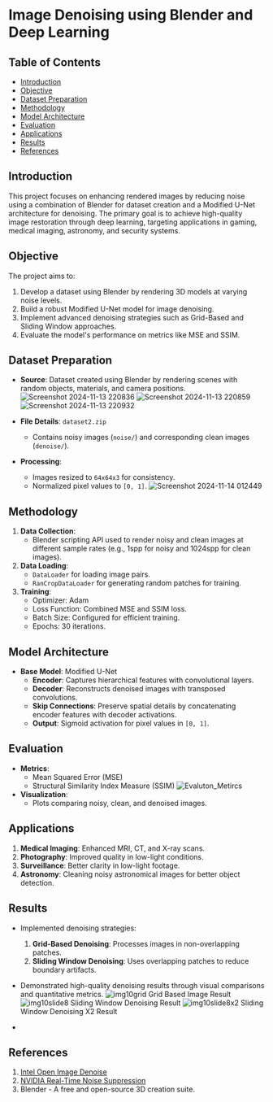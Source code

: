 # Image Denoising using Blender and Deep Learning

## Table of Contents
- [Introduction](#introduction)
- [Objective](#objective)
- [Dataset Preparation](#dataset-preparation)
- [Methodology](#methodology)
- [Model Architecture](#model-architecture)
- [Evaluation](#evaluation)
- [Applications](#applications)
- [Results](#results)
- [References](#references)
  
## Introduction
This project focuses on enhancing rendered images by reducing noise using a combination of Blender for dataset creation and a Modified U-Net architecture for denoising. The primary goal is to achieve high-quality image restoration through deep learning, targeting applications in gaming, medical imaging, astronomy, and security systems.



## Objective
The project aims to:
1. Develop a dataset using Blender by rendering 3D models at varying noise levels.
2. Build a robust Modified U-Net model for image denoising.
3. Implement advanced denoising strategies such as Grid-Based and Sliding Window approaches.
4. Evaluate the model's performance on metrics like MSE and SSIM.

## Dataset Preparation
- **Source**: Dataset created using Blender by rendering scenes with random objects, materials, and camera positions.
![Screenshot 2024-11-13 220836](https://github.com/user-attachments/assets/bc547325-1aa4-4edd-be04-dbcee6e2a963)
![Screenshot 2024-11-13 220859](https://github.com/user-attachments/assets/1437473a-c2d4-4c06-8979-457d672e2937)
![Screenshot 2024-11-13 220932](https://github.com/user-attachments/assets/f75975d9-df82-4fb2-9564-4d27bae8d4a6)

- **File Details**: `dataset2.zip`
  - Contains noisy images (`noise/`) and corresponding clean images (`denoise/`).
- **Processing**:
  - Images resized to `64x64x3` for consistency.
  - Normalized pixel values to `[0, 1]`.
    ![Screenshot 2024-11-14 012449](https://github.com/user-attachments/assets/f3ceb2b8-6b5e-4ba7-97ce-3f982bd07c02)

## Methodology
1. **Data Collection**:
   - Blender scripting API used to render noisy and clean images at different sample rates (e.g., 1spp for noisy and 1024spp for clean images).
2. **Data Loading**:
   - `DataLoader` for loading image pairs.
   - `RanCropDataLoader` for generating random patches for training.
3. **Training**:
   - Optimizer: Adam
   - Loss Function: Combined MSE and SSIM loss.
   - Batch Size: Configured for efficient training.
   - Epochs: 30 iterations.

## Model Architecture
- **Base Model**: Modified U-Net
  - **Encoder**: Captures hierarchical features with convolutional layers.
  - **Decoder**: Reconstructs denoised images with transposed convolutions.
  - **Skip Connections**: Preserve spatial details by concatenating encoder features with decoder activations.
  - **Output**: Sigmoid activation for pixel values in `[0, 1]`.

## Evaluation
- **Metrics**:
  - Mean Squared Error (MSE)
  - Structural Similarity Index Measure (SSIM)
    ![Evaluton_Metircs](https://github.com/user-attachments/assets/0ebbcc10-009b-49e6-bccb-2b733369ed8d)
- **Visualization**:
  - Plots comparing noisy, clean, and denoised images.

## Applications
1. **Medical Imaging**: Enhanced MRI, CT, and X-ray scans.
2. **Photography**: Improved quality in low-light conditions.
3. **Surveillance**: Better clarity in low-light footage.
4. **Astronomy**: Cleaning noisy astronomical images for better object detection.

## Results
- Implemented denoising strategies:
  1. **Grid-Based Denoising**: Processes images in non-overlapping patches.
  2. **Sliding Window Denoising**: Uses overlapping patches to reduce boundary artifacts.
- Demonstrated high-quality denoising results through visual comparisons and quantitative metrics.
![img10grid](https://github.com/user-attachments/assets/b4057e10-41ac-41dd-bb01-8f166aabea1b)
Grid Based Image Result
![img10slide8](https://github.com/user-attachments/assets/c75eaae6-c36f-4fa5-a81e-58b985428630)
Sliding Window Denoising Result
![img10slide8x2](https://github.com/user-attachments/assets/ebe59e3d-1d90-4f12-ac4f-772d35986684)
Sliding Window Denoising X2 Result

- 

## References
1. [Intel Open Image Denoise](https://www.openimagedenoise.org/)
2. [NVIDIA Real-Time Noise Suppression](https://developer.nvidia.com/blog/nvidia-real-time-noise-suppression-deep-learning/)
3. Blender - A free and open-source 3D creation suite.
